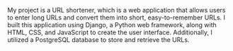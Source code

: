 My project is a URL shortener, which is a web application that allows users to enter long URLs and convert them into short, easy-to-remember URLs. I built this application using Django, a Python web framework, along with HTML, CSS, and JavaScript to create the user interface. Additionally, I utilized a PostgreSQL database to store and retrieve the URLs.